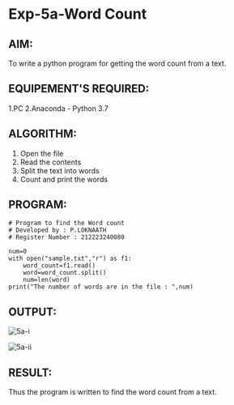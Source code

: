 # Exp-5a-Word Count
## AIM:
To write a python program for getting the word count from a text.
## EQUIPEMENT'S REQUIRED: 
1.PC
2.Anaconda - Python 3.7
## ALGORITHM: 
1. Open the file 
2. Read the contents
3. Split the text into words
4. Count and print the words
## PROGRAM:
~~~
# Program to find the Word count
# Developed by : P.LOKNAATH
# Register Number : 212223240080

num=0
with open("sample.txt","r") as f1:
    word_count=f1.read()
    word=word_count.split()
    num=len(word)
print("The number of words are in the file : ",num)

~~~
## OUTPUT:
![5a-i](https://github.com/Loknaath-sec/Word-count/assets/145742558/cae4a3a7-243b-4f97-84ca-3a4d2b601f65)

![5a-ii](https://github.com/Loknaath-sec/Word-count/assets/145742558/a5b1d939-4455-43a6-904d-b56b35f81ab3)
<br/>

## RESULT:
Thus the program is written to find the word count from a text.
